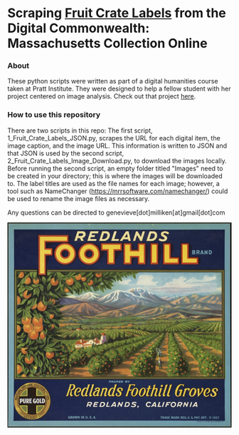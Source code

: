 # Scraping [Fruit Crate Labels](https://www.digitalcommonwealth.org/search?f%5Bgenre_specific_ssim%5D%5B%5D=Fruit+Crate+Labels) from the Digital Commonwealth: Massachusetts Collection Online


### About

These python scripts were written as part of a digital humanities course taken at Pratt Institute. They were designed to help a fellow student with her project centered on image analysis. Check out that project [here](http://studentwork.prattsi.org/dh/analyzing-produce-crate-label-images-via-python-and-imagej).


### How to use this repository

There are two scripts in this repo: The first script, 1_Fruit_Crate_Labels_JSON.py, scrapes the URL for each digital item, the image caption, and the image URL. This information is written to JSON and that JSON is used by the second script, 2_Fruit_Crate_Labels_Image_Download.py, to download the images locally. Before running the second script, an empty folder titled "Images" need to be created in your directory; this is where the images will be downloaded to. The label titles are used as the file names for each image; however, a tool such as NameChanger (https://mrrsoftware.com/namechanger/) could be used to rename the image files as necessary.

Any questions can be directed to genevieve[dot]milliken[at]gmail[dot]com

![Fruit Crate Label](Fruit_Label_Redlands_Foothill_Brand.jpg)
